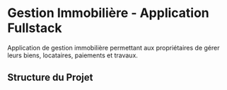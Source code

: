 # Gestion Immobilière - Application Fullstack

Application de gestion immobilière permettant aux propriétaires de gérer leurs biens, locataires, paiements et travaux.

## Structure du Projet
